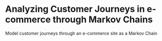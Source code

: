 # Analyzing Customer Journeys in e-commerce through Markov Chains
Model customer journeys through an e-commerce site as a Markov Chain
